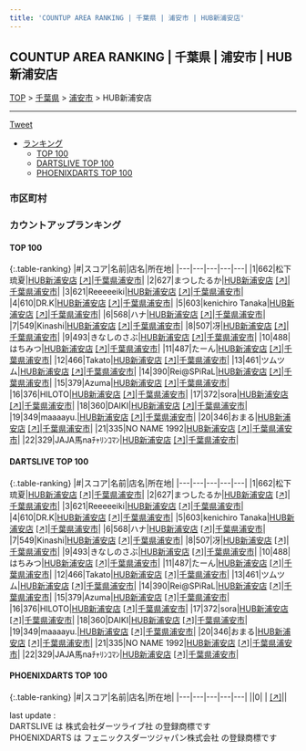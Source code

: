```yaml
---
title: 'COUNTUP AREA RANKING | 千葉県 | 浦安市 | HUB新浦安店'
---
```

## COUNTUP AREA RANKING | 千葉県 | 浦安市 | HUB新浦安店

[TOP](/darts/rank/) > [千葉県](/darts/rank/千葉県/) > [浦安市](/darts/rank/千葉県/浦安市/) > HUB新浦安店

___

<a href="https://twitter.com/share?ref_src=twsrc%5Etfw" data-text="COUNTUP AREA RANKING | 千葉県浦安市HUB新浦安店" class="twitter-share-button" data-hashtags="DARTSLIVE,PHOENIXDARTS,darts,ダーツ" data-show-count="false">Tweet</a>

* [ランキング](#カウントアップランキング)
    * [TOP 100](#top-100)
    * [DARTSLIVE TOP 100](#dartslive-top-100)
    * [PHOENIXDARTS TOP 100](#phoenixdarts-top-100)

### 市区町村

<ul>

</ul>

### カウントアップランキング

#### TOP 100



{:.table-ranking}
|#|スコア|名前|店名|所在地|
|---|---|---|---|---|
|1|662|<span class="rank-name-dl">松下琉夏</span>|<a href="/darts/rank/shops/8df4c524841c693df454cb89828a1cfe.html">HUB新浦安店</a> <a href="https://search.dartslive.com/jp/shop/8df4c524841c693df454cb89828a1cfe">[↗]</a>|<a href="/darts/rank/千葉県/浦安市">千葉県浦安市</a>|
|2|627|<span class="rank-name-dl">まつしたるか</span>|<a href="/darts/rank/shops/8df4c524841c693df454cb89828a1cfe.html">HUB新浦安店</a> <a href="https://search.dartslive.com/jp/shop/8df4c524841c693df454cb89828a1cfe">[↗]</a>|<a href="/darts/rank/千葉県/浦安市">千葉県浦安市</a>|
|3|621|<span class="rank-name-dl">Reeeeeiki</span>|<a href="/darts/rank/shops/8df4c524841c693df454cb89828a1cfe.html">HUB新浦安店</a> <a href="https://search.dartslive.com/jp/shop/8df4c524841c693df454cb89828a1cfe">[↗]</a>|<a href="/darts/rank/千葉県/浦安市">千葉県浦安市</a>|
|4|610|<span class="rank-name-dl">DR.K</span>|<a href="/darts/rank/shops/8df4c524841c693df454cb89828a1cfe.html">HUB新浦安店</a> <a href="https://search.dartslive.com/jp/shop/8df4c524841c693df454cb89828a1cfe">[↗]</a>|<a href="/darts/rank/千葉県/浦安市">千葉県浦安市</a>|
|5|603|<span class="rank-name-dl">kenichiro Tanaka</span>|<a href="/darts/rank/shops/8df4c524841c693df454cb89828a1cfe.html">HUB新浦安店</a> <a href="https://search.dartslive.com/jp/shop/8df4c524841c693df454cb89828a1cfe">[↗]</a>|<a href="/darts/rank/千葉県/浦安市">千葉県浦安市</a>|
|6|568|<span class="rank-name-dl">ハナ</span>|<a href="/darts/rank/shops/8df4c524841c693df454cb89828a1cfe.html">HUB新浦安店</a> <a href="https://search.dartslive.com/jp/shop/8df4c524841c693df454cb89828a1cfe">[↗]</a>|<a href="/darts/rank/千葉県/浦安市">千葉県浦安市</a>|
|7|549|<span class="rank-name-dl">Kinashi</span>|<a href="/darts/rank/shops/8df4c524841c693df454cb89828a1cfe.html">HUB新浦安店</a> <a href="https://search.dartslive.com/jp/shop/8df4c524841c693df454cb89828a1cfe">[↗]</a>|<a href="/darts/rank/千葉県/浦安市">千葉県浦安市</a>|
|8|507|<span class="rank-name-dl">冴</span>|<a href="/darts/rank/shops/8df4c524841c693df454cb89828a1cfe.html">HUB新浦安店</a> <a href="https://search.dartslive.com/jp/shop/8df4c524841c693df454cb89828a1cfe">[↗]</a>|<a href="/darts/rank/千葉県/浦安市">千葉県浦安市</a>|
|9|493|<span class="rank-name-dl">きなしのさぶ</span>|<a href="/darts/rank/shops/8df4c524841c693df454cb89828a1cfe.html">HUB新浦安店</a> <a href="https://search.dartslive.com/jp/shop/8df4c524841c693df454cb89828a1cfe">[↗]</a>|<a href="/darts/rank/千葉県/浦安市">千葉県浦安市</a>|
|10|488|<span class="rank-name-dl">はちみつ</span>|<a href="/darts/rank/shops/8df4c524841c693df454cb89828a1cfe.html">HUB新浦安店</a> <a href="https://search.dartslive.com/jp/shop/8df4c524841c693df454cb89828a1cfe">[↗]</a>|<a href="/darts/rank/千葉県/浦安市">千葉県浦安市</a>|
|11|487|<span class="rank-name-dl">たーん</span>|<a href="/darts/rank/shops/8df4c524841c693df454cb89828a1cfe.html">HUB新浦安店</a> <a href="https://search.dartslive.com/jp/shop/8df4c524841c693df454cb89828a1cfe">[↗]</a>|<a href="/darts/rank/千葉県/浦安市">千葉県浦安市</a>|
|12|466|<span class="rank-name-dl">Takato</span>|<a href="/darts/rank/shops/8df4c524841c693df454cb89828a1cfe.html">HUB新浦安店</a> <a href="https://search.dartslive.com/jp/shop/8df4c524841c693df454cb89828a1cfe">[↗]</a>|<a href="/darts/rank/千葉県/浦安市">千葉県浦安市</a>|
|13|461|<span class="rank-name-dl">ツムツム</span>|<a href="/darts/rank/shops/8df4c524841c693df454cb89828a1cfe.html">HUB新浦安店</a> <a href="https://search.dartslive.com/jp/shop/8df4c524841c693df454cb89828a1cfe">[↗]</a>|<a href="/darts/rank/千葉県/浦安市">千葉県浦安市</a>|
|14|390|<span class="rank-name-dl">Rei@SPiRaL</span>|<a href="/darts/rank/shops/8df4c524841c693df454cb89828a1cfe.html">HUB新浦安店</a> <a href="https://search.dartslive.com/jp/shop/8df4c524841c693df454cb89828a1cfe">[↗]</a>|<a href="/darts/rank/千葉県/浦安市">千葉県浦安市</a>|
|15|379|<span class="rank-name-dl">Azuma</span>|<a href="/darts/rank/shops/8df4c524841c693df454cb89828a1cfe.html">HUB新浦安店</a> <a href="https://search.dartslive.com/jp/shop/8df4c524841c693df454cb89828a1cfe">[↗]</a>|<a href="/darts/rank/千葉県/浦安市">千葉県浦安市</a>|
|16|376|<span class="rank-name-dl">HILOTO</span>|<a href="/darts/rank/shops/8df4c524841c693df454cb89828a1cfe.html">HUB新浦安店</a> <a href="https://search.dartslive.com/jp/shop/8df4c524841c693df454cb89828a1cfe">[↗]</a>|<a href="/darts/rank/千葉県/浦安市">千葉県浦安市</a>|
|17|372|<span class="rank-name-dl">sora</span>|<a href="/darts/rank/shops/8df4c524841c693df454cb89828a1cfe.html">HUB新浦安店</a> <a href="https://search.dartslive.com/jp/shop/8df4c524841c693df454cb89828a1cfe">[↗]</a>|<a href="/darts/rank/千葉県/浦安市">千葉県浦安市</a>|
|18|360|<span class="rank-name-dl">DAIKI</span>|<a href="/darts/rank/shops/8df4c524841c693df454cb89828a1cfe.html">HUB新浦安店</a> <a href="https://search.dartslive.com/jp/shop/8df4c524841c693df454cb89828a1cfe">[↗]</a>|<a href="/darts/rank/千葉県/浦安市">千葉県浦安市</a>|
|19|349|<span class="rank-name-dl">maaaayu.</span>|<a href="/darts/rank/shops/8df4c524841c693df454cb89828a1cfe.html">HUB新浦安店</a> <a href="https://search.dartslive.com/jp/shop/8df4c524841c693df454cb89828a1cfe">[↗]</a>|<a href="/darts/rank/千葉県/浦安市">千葉県浦安市</a>|
|20|346|<span class="rank-name-dl">おまる</span>|<a href="/darts/rank/shops/8df4c524841c693df454cb89828a1cfe.html">HUB新浦安店</a> <a href="https://search.dartslive.com/jp/shop/8df4c524841c693df454cb89828a1cfe">[↗]</a>|<a href="/darts/rank/千葉県/浦安市">千葉県浦安市</a>|
|21|335|<span class="rank-name-dl">NO NAME 1992</span>|<a href="/darts/rank/shops/8df4c524841c693df454cb89828a1cfe.html">HUB新浦安店</a> <a href="https://search.dartslive.com/jp/shop/8df4c524841c693df454cb89828a1cfe">[↗]</a>|<a href="/darts/rank/千葉県/浦安市">千葉県浦安市</a>|
|22|329|<span class="rank-name-dl">JAJA馬naﾁｬﾘﾝｺﾏﾝ</span>|<a href="/darts/rank/shops/8df4c524841c693df454cb89828a1cfe.html">HUB新浦安店</a> <a href="https://search.dartslive.com/jp/shop/8df4c524841c693df454cb89828a1cfe">[↗]</a>|<a href="/darts/rank/千葉県/浦安市">千葉県浦安市</a>|


#### DARTSLIVE TOP 100



{:.table-ranking}
|#|スコア|名前|店名|所在地|
|---|---|---|---|---|
|1|662|<span class="rank-name-dl">松下琉夏</span>|<a href="/darts/rank/shops/8df4c524841c693df454cb89828a1cfe.html">HUB新浦安店</a> <a href="https://search.dartslive.com/jp/shop/8df4c524841c693df454cb89828a1cfe">[↗]</a>|<a href="/darts/rank/千葉県/浦安市">千葉県浦安市</a>|
|2|627|<span class="rank-name-dl">まつしたるか</span>|<a href="/darts/rank/shops/8df4c524841c693df454cb89828a1cfe.html">HUB新浦安店</a> <a href="https://search.dartslive.com/jp/shop/8df4c524841c693df454cb89828a1cfe">[↗]</a>|<a href="/darts/rank/千葉県/浦安市">千葉県浦安市</a>|
|3|621|<span class="rank-name-dl">Reeeeeiki</span>|<a href="/darts/rank/shops/8df4c524841c693df454cb89828a1cfe.html">HUB新浦安店</a> <a href="https://search.dartslive.com/jp/shop/8df4c524841c693df454cb89828a1cfe">[↗]</a>|<a href="/darts/rank/千葉県/浦安市">千葉県浦安市</a>|
|4|610|<span class="rank-name-dl">DR.K</span>|<a href="/darts/rank/shops/8df4c524841c693df454cb89828a1cfe.html">HUB新浦安店</a> <a href="https://search.dartslive.com/jp/shop/8df4c524841c693df454cb89828a1cfe">[↗]</a>|<a href="/darts/rank/千葉県/浦安市">千葉県浦安市</a>|
|5|603|<span class="rank-name-dl">kenichiro Tanaka</span>|<a href="/darts/rank/shops/8df4c524841c693df454cb89828a1cfe.html">HUB新浦安店</a> <a href="https://search.dartslive.com/jp/shop/8df4c524841c693df454cb89828a1cfe">[↗]</a>|<a href="/darts/rank/千葉県/浦安市">千葉県浦安市</a>|
|6|568|<span class="rank-name-dl">ハナ</span>|<a href="/darts/rank/shops/8df4c524841c693df454cb89828a1cfe.html">HUB新浦安店</a> <a href="https://search.dartslive.com/jp/shop/8df4c524841c693df454cb89828a1cfe">[↗]</a>|<a href="/darts/rank/千葉県/浦安市">千葉県浦安市</a>|
|7|549|<span class="rank-name-dl">Kinashi</span>|<a href="/darts/rank/shops/8df4c524841c693df454cb89828a1cfe.html">HUB新浦安店</a> <a href="https://search.dartslive.com/jp/shop/8df4c524841c693df454cb89828a1cfe">[↗]</a>|<a href="/darts/rank/千葉県/浦安市">千葉県浦安市</a>|
|8|507|<span class="rank-name-dl">冴</span>|<a href="/darts/rank/shops/8df4c524841c693df454cb89828a1cfe.html">HUB新浦安店</a> <a href="https://search.dartslive.com/jp/shop/8df4c524841c693df454cb89828a1cfe">[↗]</a>|<a href="/darts/rank/千葉県/浦安市">千葉県浦安市</a>|
|9|493|<span class="rank-name-dl">きなしのさぶ</span>|<a href="/darts/rank/shops/8df4c524841c693df454cb89828a1cfe.html">HUB新浦安店</a> <a href="https://search.dartslive.com/jp/shop/8df4c524841c693df454cb89828a1cfe">[↗]</a>|<a href="/darts/rank/千葉県/浦安市">千葉県浦安市</a>|
|10|488|<span class="rank-name-dl">はちみつ</span>|<a href="/darts/rank/shops/8df4c524841c693df454cb89828a1cfe.html">HUB新浦安店</a> <a href="https://search.dartslive.com/jp/shop/8df4c524841c693df454cb89828a1cfe">[↗]</a>|<a href="/darts/rank/千葉県/浦安市">千葉県浦安市</a>|
|11|487|<span class="rank-name-dl">たーん</span>|<a href="/darts/rank/shops/8df4c524841c693df454cb89828a1cfe.html">HUB新浦安店</a> <a href="https://search.dartslive.com/jp/shop/8df4c524841c693df454cb89828a1cfe">[↗]</a>|<a href="/darts/rank/千葉県/浦安市">千葉県浦安市</a>|
|12|466|<span class="rank-name-dl">Takato</span>|<a href="/darts/rank/shops/8df4c524841c693df454cb89828a1cfe.html">HUB新浦安店</a> <a href="https://search.dartslive.com/jp/shop/8df4c524841c693df454cb89828a1cfe">[↗]</a>|<a href="/darts/rank/千葉県/浦安市">千葉県浦安市</a>|
|13|461|<span class="rank-name-dl">ツムツム</span>|<a href="/darts/rank/shops/8df4c524841c693df454cb89828a1cfe.html">HUB新浦安店</a> <a href="https://search.dartslive.com/jp/shop/8df4c524841c693df454cb89828a1cfe">[↗]</a>|<a href="/darts/rank/千葉県/浦安市">千葉県浦安市</a>|
|14|390|<span class="rank-name-dl">Rei@SPiRaL</span>|<a href="/darts/rank/shops/8df4c524841c693df454cb89828a1cfe.html">HUB新浦安店</a> <a href="https://search.dartslive.com/jp/shop/8df4c524841c693df454cb89828a1cfe">[↗]</a>|<a href="/darts/rank/千葉県/浦安市">千葉県浦安市</a>|
|15|379|<span class="rank-name-dl">Azuma</span>|<a href="/darts/rank/shops/8df4c524841c693df454cb89828a1cfe.html">HUB新浦安店</a> <a href="https://search.dartslive.com/jp/shop/8df4c524841c693df454cb89828a1cfe">[↗]</a>|<a href="/darts/rank/千葉県/浦安市">千葉県浦安市</a>|
|16|376|<span class="rank-name-dl">HILOTO</span>|<a href="/darts/rank/shops/8df4c524841c693df454cb89828a1cfe.html">HUB新浦安店</a> <a href="https://search.dartslive.com/jp/shop/8df4c524841c693df454cb89828a1cfe">[↗]</a>|<a href="/darts/rank/千葉県/浦安市">千葉県浦安市</a>|
|17|372|<span class="rank-name-dl">sora</span>|<a href="/darts/rank/shops/8df4c524841c693df454cb89828a1cfe.html">HUB新浦安店</a> <a href="https://search.dartslive.com/jp/shop/8df4c524841c693df454cb89828a1cfe">[↗]</a>|<a href="/darts/rank/千葉県/浦安市">千葉県浦安市</a>|
|18|360|<span class="rank-name-dl">DAIKI</span>|<a href="/darts/rank/shops/8df4c524841c693df454cb89828a1cfe.html">HUB新浦安店</a> <a href="https://search.dartslive.com/jp/shop/8df4c524841c693df454cb89828a1cfe">[↗]</a>|<a href="/darts/rank/千葉県/浦安市">千葉県浦安市</a>|
|19|349|<span class="rank-name-dl">maaaayu.</span>|<a href="/darts/rank/shops/8df4c524841c693df454cb89828a1cfe.html">HUB新浦安店</a> <a href="https://search.dartslive.com/jp/shop/8df4c524841c693df454cb89828a1cfe">[↗]</a>|<a href="/darts/rank/千葉県/浦安市">千葉県浦安市</a>|
|20|346|<span class="rank-name-dl">おまる</span>|<a href="/darts/rank/shops/8df4c524841c693df454cb89828a1cfe.html">HUB新浦安店</a> <a href="https://search.dartslive.com/jp/shop/8df4c524841c693df454cb89828a1cfe">[↗]</a>|<a href="/darts/rank/千葉県/浦安市">千葉県浦安市</a>|
|21|335|<span class="rank-name-dl">NO NAME 1992</span>|<a href="/darts/rank/shops/8df4c524841c693df454cb89828a1cfe.html">HUB新浦安店</a> <a href="https://search.dartslive.com/jp/shop/8df4c524841c693df454cb89828a1cfe">[↗]</a>|<a href="/darts/rank/千葉県/浦安市">千葉県浦安市</a>|
|22|329|<span class="rank-name-dl">JAJA馬naﾁｬﾘﾝｺﾏﾝ</span>|<a href="/darts/rank/shops/8df4c524841c693df454cb89828a1cfe.html">HUB新浦安店</a> <a href="https://search.dartslive.com/jp/shop/8df4c524841c693df454cb89828a1cfe">[↗]</a>|<a href="/darts/rank/千葉県/浦安市">千葉県浦安市</a>|


#### PHOENIXDARTS TOP 100



{:.table-ranking}
|#|スコア|名前|店名|所在地|
|---|---|---|---|---|
||0|<span class="rank-name-dl"> </span>|<a href="/darts/rank/shops/.html"></a> <a href="">[↗]</a>|<a href="/darts/rank//"></a>|


<div class="footer border-top border-gray-light mt-5 pt-3 text-right text-gray">
    last update : <span style="font-weight: italic" id="foot_last_modified"></span><br />
    DARTSLIVE は 株式会社ダーツライブ社 の登録商標です<br />
    PHOENIXDARTS は フェニックスダーツジャパン株式会社 の登録商標です<br />
</div>

<script src="https://cdnjs.cloudflare.com/ajax/libs/jquery.tablesorter/2.31.3/js/jquery.tablesorter.min.js" integrity="sha512-qzgd5cYSZcosqpzpn7zF2ZId8f/8CHmFKZ8j7mU4OUXTNRd5g+ZHBPsgKEwoqxCtdQvExE5LprwwPAgoicguNg==" crossorigin="anonymous" referrerpolicy="no-referrer"></script>
<link rel="stylesheet" href="https://cdnjs.cloudflare.com/ajax/libs/jquery.tablesorter/2.31.3/css/theme.default.min.css" integrity="sha512-wghhOJkjQX0Lh3NSWvNKeZ0ZpNn+SPVXX1Qyc9OCaogADktxrBiBdKGDoqVUOyhStvMBmJQ8ZdMHiR3wuEq8+w==" crossorigin="anonymous" referrerpolicy="no-referrer" />
<script>
$(function() {
    $(".table-ranking").tablesorter({sortList:[[0, 0]]});
    $("#foot_last_modified").text(formatDate(new Date(document.lastModified), 'yyyy-MM-dd HH:mm:ss'));
});
</script>

<script async src="https://platform.twitter.com/widgets.js" charset="utf-8"></script>